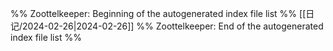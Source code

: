 %% Zoottelkeeper: Beginning of the autogenerated index file list  %%
 [[日记/2024-02-26|2024-02-26]]
%% Zoottelkeeper: End of the autogenerated index file list  %%
